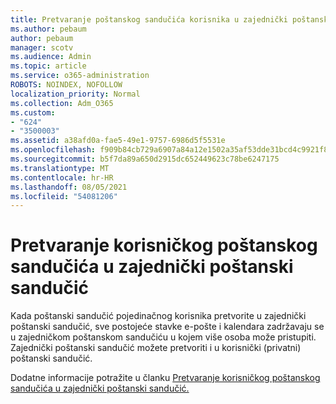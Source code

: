 ```yaml
---
title: Pretvaranje poštanskog sandučića korisnika u zajednički poštanski sandučić
ms.author: pebaum
author: pebaum
manager: scotv
ms.audience: Admin
ms.topic: article
ms.service: o365-administration
ROBOTS: NOINDEX, NOFOLLOW
localization_priority: Normal
ms.collection: Adm_O365
ms.custom:
- "624"
- "3500003"
ms.assetid: a38afd0a-fae5-49e1-9757-6986d5f5531e
ms.openlocfilehash: f909b84cb729a6907a84a12e1502a35af53dde31bcd4c9921f8bf81947c04614
ms.sourcegitcommit: b5f7da89a650d2915dc652449623c78be6247175
ms.translationtype: MT
ms.contentlocale: hr-HR
ms.lasthandoff: 08/05/2021
ms.locfileid: "54081206"
---
```

# <a name="convert-a-user-mailbox-to-a-shared-mailbox"></a>Pretvaranje korisničkog poštanskog sandučića u zajednički poštanski sandučić

Kada poštanski sandučić pojedinačnog korisnika pretvorite u zajednički poštanski sandučić, sve postojeće stavke e-pošte i kalendara zadržavaju se u zajedničkom poštanskom sandučiću u kojem više osoba može pristupiti. Zajednički poštanski sandučić možete pretvoriti i u korisnički (privatni) poštanski sandučić.
  
Dodatne informacije potražite u članku [Pretvaranje korisničkog poštanskog sandučića u zajednički poštanski sandučić.](https://docs.microsoft.com/microsoft-365/admin/email/convert-user-mailbox-to-shared-mailbox)
  